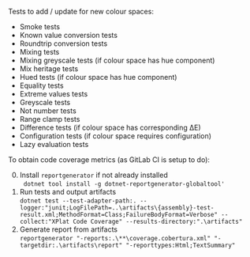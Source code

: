 Tests to add / update for new colour spaces:
- Smoke tests
- Known value conversion tests
- Roundtrip conversion tests
- Mixing tests
- Mixing greyscale tests (if colour space has hue component)
- Mix heritage tests
- Hued tests (if colour space has hue component)
- Equality tests
- Extreme values tests
- Greyscale tests
- Not number tests
- Range clamp tests
- Difference tests (if colour space has corresponding ΔE)
- Configuration tests (if colour space requires configuration)
- Lazy evaluation tests

To obtain code coverage metrics (as GitLab CI is setup to do):

0. Install `reportgenerator` if not already installed <br/>`
dotnet tool install -g dotnet-reportgenerator-globaltool'`
1. Run tests and output artifacts <br/>
`dotnet test --test-adapter-path:. --logger:"junit;LogFilePath=..\artifacts\{assembly}-test-result.xml;MethodFormat=Class;FailureBodyFormat=Verbose" --collect:"XPlat Code Coverage" --results-directory:".\artifacts"`
2. Generate report from artifacts <br/>
`reportgenerator "-reports:.\**\coverage.cobertura.xml" "-targetdir:.\artifacts\report" "-reporttypes:Html;TextSummary"`